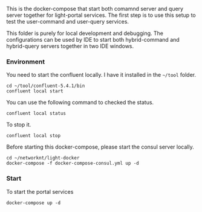 This is the docker-compose that start both comamnd server and query server together for light-portal services. The first step is to use this setup to test the user-command and user-query services. 

This folder is purely for local development and debugging. The configurations can be used by IDE to start both hybrid-command and hybrid-query servers together in two IDE windows. 


### Environment

You need to start the confluent locally. I have it installed in the `~/tool` folder.

```
cd ~/tool/confluent-5.4.1/bin
confluent local start
```

You can use the following command to checked the status. 

```
confluent local status
```

To stop it.

```
confluent local stop
```

Before starting this docker-compose, please start the consul server locally. 

```
cd ~/networknt/light-docker
docker-compose -f docker-compose-consul.yml up -d
```

### Start

To start the portal services

```
docker-compose up -d
```

